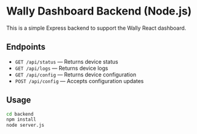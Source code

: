 # Wally Dashboard Backend (Node.js)

This is a simple Express backend to support the Wally React dashboard.

## Endpoints

- `GET /api/status` — Returns device status
- `GET /api/logs` — Returns device logs
- `GET /api/config` — Returns device configuration
- `POST /api/config` — Accepts configuration updates

## Usage

```bash
cd backend
npm install
node server.js